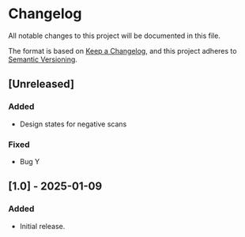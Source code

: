 # Changelog

All notable changes to this project will be documented in this file.

The format is based on [Keep a Changelog](https://keepachangelog.com/), and this project adheres to [Semantic Versioning](https://semver.org/).

## [Unreleased]
### Added
- Design states for negative scans

### Fixed
- Bug Y

## [1.0] - 2025-01-09
### Added
- Initial release.